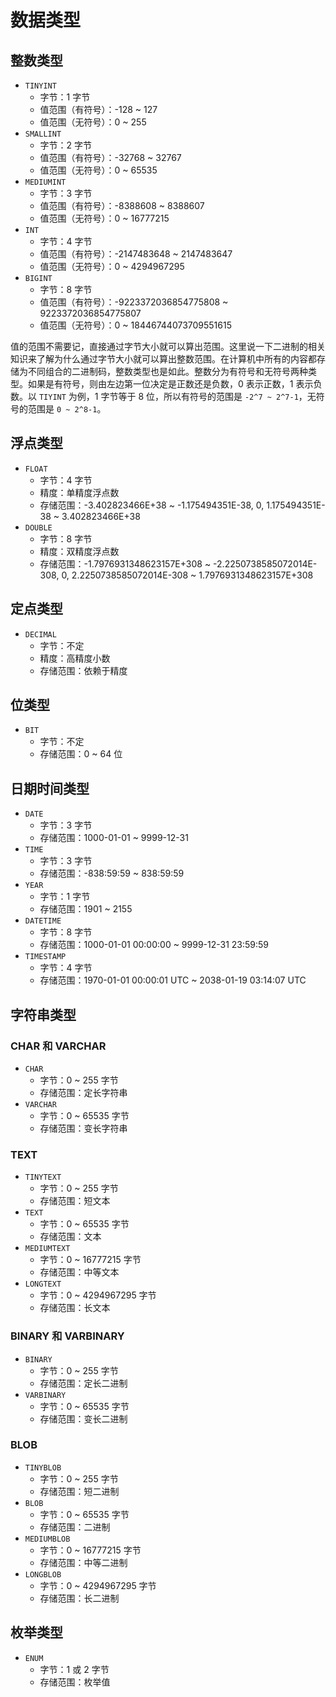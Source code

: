 # 数据类型

## 整数类型

- `TINYINT`
  - 字节：1 字节
  - 值范围（有符号）：-128 ~ 127
  - 值范围（无符号）：0 ~ 255
- `SMALLINT`
  - 字节：2 字节
  - 值范围（有符号）：-32768 ~ 32767
  - 值范围（无符号）：0 ~ 65535
- `MEDIUMINT`
  - 字节：3 字节
  - 值范围（有符号）：-8388608 ~ 8388607
  - 值范围（无符号）：0 ~ 16777215
- `INT`
  - 字节：4 字节
  - 值范围（有符号）：-2147483648 ~ 2147483647
  - 值范围（无符号）：0 ~ 4294967295
- `BIGINT`
  - 字节：8 字节
  - 值范围（有符号）：-9223372036854775808 ~ 9223372036854775807
  - 值范围（无符号）：0 ~ 18446744073709551615

值的范围不需要记，直接通过字节大小就可以算出范围。这里说一下二进制的相关知识来了解为什么通过字节大小就可以算出整数范围。在计算机中所有的内容都存储为不同组合的二进制码，整数类型也是如此。整数分为有符号和无符号两种类型。如果是有符号，则由左边第一位决定是正数还是负数，0 表示正数，1 表示负数。以 `TIYINT` 为例，1 字节等于 8 位，所以有符号的范围是 `-2^7 ~ 2^7-1`，无符号的范围是 `0 ~ 2^8-1`。

## 浮点类型

- `FLOAT`
  - 字节：4 字节
  - 精度：单精度浮点数
  - 存储范围：-3.402823466E+38 ~ -1.175494351E-38, 0, 1.175494351E-38 ~ 3.402823466E+38
- `DOUBLE`
  - 字节：8 字节
  - 精度：双精度浮点数
  - 存储范围：-1.7976931348623157E+308 ~ -2.2250738585072014E-308, 0, 2.2250738585072014E-308 ~ 1.7976931348623157E+308

## 定点类型

- `DECIMAL`
  - 字节：不定
  - 精度：高精度小数
  - 存储范围：依赖于精度

## 位类型

- `BIT`
  - 字节：不定
  - 存储范围：0 ~ 64 位

## 日期时间类型

- `DATE`
  - 字节：3 字节
  - 存储范围：1000-01-01 ~ 9999-12-31
- `TIME`
  - 字节：3 字节
  - 存储范围：-838:59:59 ~ 838:59:59
- `YEAR`
  - 字节：1 字节
  - 存储范围：1901 ~ 2155
- `DATETIME`
  - 字节：8 字节
  - 存储范围：1000-01-01 00:00:00 ~ 9999-12-31 23:59:59
- `TIMESTAMP`
  - 字节：4 字节
  - 存储范围：1970-01-01 00:00:01 UTC ~ 2038-01-19 03:14:07 UTC

## 字符串类型

### CHAR 和 VARCHAR

- `CHAR`
  - 字节：0 ~ 255 字节
  - 存储范围：定长字符串
- `VARCHAR`
  - 字节：0 ~ 65535 字节
  - 存储范围：变长字符串

### TEXT

- `TINYTEXT`
  - 字节：0 ~ 255 字节
  - 存储范围：短文本
- `TEXT`
  - 字节：0 ~ 65535 字节
  - 存储范围：文本
- `MEDIUMTEXT`
  - 字节：0 ~ 16777215 字节
  - 存储范围：中等文本
- `LONGTEXT`
  - 字节：0 ~ 4294967295 字节
  - 存储范围：长文本

### BINARY 和 VARBINARY

- `BINARY`
  - 字节：0 ~ 255 字节
  - 存储范围：定长二进制
- `VARBINARY`
  - 字节：0 ~ 65535 字节
  - 存储范围：变长二进制

### BLOB

- `TINYBLOB`
  - 字节：0 ~ 255 字节
  - 存储范围：短二进制
- `BLOB`
  - 字节：0 ~ 65535 字节
  - 存储范围：二进制
- `MEDIUMBLOB`
  - 字节：0 ~ 16777215 字节
  - 存储范围：中等二进制
- `LONGBLOB`
  - 字节：0 ~ 4294967295 字节
  - 存储范围：长二进制

## 枚举类型

- `ENUM`
  - 字节：1 或 2 字节
  - 存储范围：枚举值
